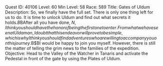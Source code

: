 Quest ID: 40106
Level: 60
Min Level: 58
Race: 589
Title: Gates of Uldum
Description: So, we finally have the full set. There is only one thing left for us to do. It is time to unlock Uldum and find out what secrets it holds.$B$BAfter all you have done, $N, I think you should have the honor of being the first one to enter. From what we have seen at Uldaman, I doubt that this endeavor will prove to be simple, which is why I think you should find adventures who are willing to accompany you on this journey.$B$BI would be happy to join you myself. However, there is still the matter of telling the grim news to the families of the expedition.
Objective: Head to the Valley of the Watcher in Tanaris and activate the Pedestal in front of the gate by using the Plates of Uldum.
